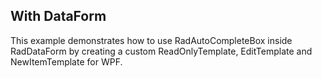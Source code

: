 ## With DataForm
This example demonstrates how to use RadAutoCompleteBox inside RadDataForm by creating a custom ReadOnlyTemplate, EditTemplate
and NewItemTemplate for WPF.

[//]: <keywords:custom, readonlytemplate, edittemplate, itemtemplate>